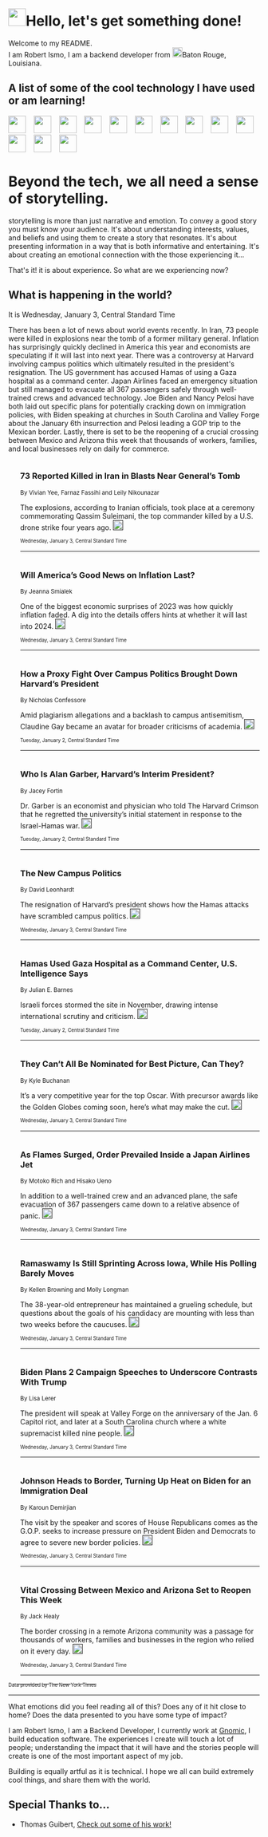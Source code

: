 <h1><img src="https://emojis.slackmojis.com/emojis/images/1643514375/3493/hot-coffee.gif?1643514375" width="35"/>Hello, let's get something done!</h1>

<p>Welcome to my README.<br/>
I am Robert Ismo, I am a backend developer from <img src="https://emojis.slackmojis.com/emojis/images/1638395689/50435/moulin_rouge.png?1638395689" width="20"/>Baton Rouge, Louisiana.</p>
<h2>A list of some of the cool technology I have used or am learning!</h2>
<p>
<img src="https://emojis.slackmojis.com/emojis/images/1643516091/21142/meow_bongotap.gif?1643516091" width="35" alt="">
<img src="https://img.shields.io/badge/Favorite%20Frontend%20Framework-SvelteKit-f83903" alt="">
<img src="https://img.shields.io/badge/Second%20Favorite-Vue-40b581" alt="">
<img src="https://img.shields.io/badge/Most%20Used%20Runtime-Nodejs-78b061" alt="">
<img src="https://emojis.slackmojis.com/emojis/images/1643517416/34482/fire.gif?1643517416" width="35" alt="">
<img src="https://img.shields.io/badge/Javascript%20But%20Better-Typescript-0078ca" alt="">
<img src="https://img.shields.io/badge/Favorite%20Language-Elixir-3e244d" alt="">
<img src="https://img.shields.io/badge/Containerize%20Everything-Docker-6ac9ef" alt="">
<img src="https://emojis.slackmojis.com/emojis/images/1643514596/5999/meow_party.gif?1643514596" width="35" alt="">
<img src="https://img.shields.io/badge/API%20Love%20Language-Graphql-de32a5" alt="">
<img src="https://img.shields.io/badge/Our%20Favorite%20Version%20Controller-Git-e94f33" alt="">
<img src="https://img.shields.io/badge/Favorite%20Database-Redis-d42d1d" alt="">
<img src="https://emojis.slackmojis.com/emojis/images/1643514559/5584/deployparrot.gif?1643514559" width="35" alt="">
<img src="https://img.shields.io/badge/Container%20Interstate-RabbitMQ-f66200" alt="">
<img src="https://img.shields.io/badge/Gotta%20Learn-Kubernetes-316adf" alt="">
<img src="https://img.shields.io/badge/Really%20Mature%20Now-WASM-654fef" alt="">
<img src="https://emojis.slackmojis.com/emojis/images/1666642497/61942/dance_vibe.gif?1666642497" width="35" alt="">
<img src="https://img.shields.io/badge/For%20My%20M1-ARM64-657d96" alt="">
<img src="https://img.shields.io/badge/Loving%20This%20So%20Much-TailwindCSS-17bcb5" alt="">
<img src="https://img.shields.io/badge/Cool%20Build%20Tool-Vite-f9cb24" alt="">
<img src="https://emojis.slackmojis.com/emojis/images/1669231376/62819/working-on-it.gif?1669231376" width="35" alt="">
<img src="https://img.shields.io/badge/Fun%20and%20Easy%20Database-MongoDB-5f8c49" alt="">
<img src="https://img.shields.io/badge/JS%20Life%20Support-NPM-c73737" alt="">
<img src="https://img.shields.io/badge/I%20Liked%20It-DynamoDB-0073b9" alt="">
<img src="https://emojis.slackmojis.com/emojis/images/1643514045/46/question.gif?1643514045" width="35" alt="">
<img src="https://img.shields.io/badge/cool-React-60d6f9" alt="">
<img src="https://img.shields.io/badge/Future%20Big%20Project-Lambda-f37e00" alt="">
<img src="https://img.shields.io/badge/NPM%20But%20Better-PNPM-f1aa07" alt="">
<img src="https://emojis.slackmojis.com/emojis/images/1643514943/9662/fbwow.gif?1643514943" width="35" alt="">
<img src="https://img.shields.io/badge/First%20Language-C-662079" alt="">
<img src="https://img.shields.io/badge/Where%20I%20Deploy%20Frontend-Vercel-000000" alt="">
<img src="https://img.shields.io/badge/Who%20Does%20not%20Want%20an%20App-Swift-f9492a" alt="">
<img src="https://emojis.slackmojis.com/emojis/images/1643514058/151/javascript.png?1643514058" width="35" alt="">
<img src="https://img.shields.io/badge/cool-Python-fbd542" alt="">
<img src="https://img.shields.io/badge/Favorite%20Something-Stripe-656cdc" alt="">
<img src="https://img.shields.io/badge/Of%20Course-HTML5-ed6327" alt="">
<img src="https://emojis.slackmojis.com/emojis/images/1660415405/60731/bomb.gif?1660415405" width="35" alt="">
<img src="https://img.shields.io/badge/hate-CSS-2964ec" alt="">
<img src="https://img.shields.io/badge/Learning-CircleCI-141215" alt="">
<img src="https://img.shields.io/badge/Learning-Rust-fbbb3b" alt="">
<img src="https://emojis.slackmojis.com/emojis/images/1660415397/60712/writing-hand.gif?1660415397" width="35" alt="">
<img src="https://img.shields.io/badge/Dev%20Browser%20of%20Choice-Firefox-cc4e26" alt="">
<img src="https://img.shields.io/badge/Recoverying%20From%20Windows-UNIX-1781e3" alt="">
<img src="https://img.shields.io/badge/LOVE-LogSeq-90c1c2" alt="">
<img src="https://emojis.slackmojis.com/emojis/images/1643514066/223/kirby.gif?1643514066" width="35" alt="">
<img src="https://img.shields.io/badge/Daily%20Driver-MacOS-e6e6e8" alt="">
<img src="https://img.shields.io/badge/Git%20Server-Github-000000" alt="">
<img src="https://img.shields.io/badge/enjoyable-EC2-f17428" alt="">
<img src="https://emojis.slackmojis.com/emojis/images/1643514239/2069/excited.gif?1643514239" width="35" alt="">
</p>
<h1>Beyond the tech, we all need a sense of storytelling.</h1>
<p>storytelling is more than just narrative and emotion. To convey a good story you must know your audience. It's about understanding interests, values, and beliefs and using them to create a story that resonates. It's about presenting information in a way that is both informative and entertaining. It's about creating an emotional connection with the those experiencing it...</p>
<p>That's it! it is about experience. So what are we experiencing now?</p>
<h2>What is happening in the world?</h2>
<p>It is Wednesday, January 3, Central Standard Time</p>
<p>
There has been a lot of news about world events recently. In Iran, 73 people were killed in explosions near the tomb of a former military general. Inflation has surprisingly quickly declined in America this year and economists are speculating if it will last into next year. There was a controversy at Harvard involving campus politics which ultimately resulted in the president&#39;s resignation. The US government has accused Hamas of using a Gaza hospital as a command center. Japan Airlines faced an emergency situation but still managed to evacuate all 367 passengers safely through well-trained crews and advanced technology. Joe Biden and Nancy Pelosi have both laid out specific plans for potentially cracking down on immigration policies, with Biden speaking at churches in South Carolina and Valley Forge about the January 6th insurrection and Pelosi leading a GOP trip to the Mexican border. Lastly, there is set to be the reopening of a crucial crossing between Mexico and Arizona this week that thousands of workers, families, and local businesses rely on daily for commerce.</p>
<ol>
<img src="https://img.shields.io/badge/-world-blue" alt="">
<h3>73 Reported Killed in Iran in Blasts Near General’s Tomb</h3>
<sub>By Vivian Yee, Farnaz Fassihi and Leily Nikounazar</sub>
<p>The explosions, according to Iranian officials, took place at a ceremony commemorating Qassim Suleimani, the top commander killed by a U.S. drone strike four years ago.  <a href=""><img src="https://developer.nytimes.com/files/poweredby_nytimes_30b.png?v=1583354208352" height="20"></a></p>
<sub><sub>Wednesday, January 3, Central Standard Time</sub></sub>
<hr/>
<img src="https://img.shields.io/badge/-business-blue" alt="">
<h3>Will America’s Good News on Inflation Last?</h3>
<sub>By Jeanna Smialek</sub>
<p>One of the biggest economic surprises of 2023 was how quickly inflation faded. A dig into the details offers hints at whether it will last into 2024.  <a href=""><img src="https://developer.nytimes.com/files/poweredby_nytimes_30b.png?v=1583354208352" height="20"></a></p>
<sub><sub>Wednesday, January 3, Central Standard Time</sub></sub>
<hr/>
<img src="https://img.shields.io/badge/-us-blue" alt="">
<h3>How a Proxy Fight Over Campus Politics Brought Down Harvard’s President</h3>
<sub>By Nicholas Confessore</sub>
<p>Amid plagiarism allegations and a backlash to campus antisemitism, Claudine Gay became an avatar for broader criticisms of academia.  <a href=""><img src="https://developer.nytimes.com/files/poweredby_nytimes_30b.png?v=1583354208352" height="20"></a></p>
<sub><sub>Tuesday, January 2, Central Standard Time</sub></sub>
<hr/>
<img src="https://img.shields.io/badge/-us-blue" alt="">
<h3>Who Is Alan Garber, Harvard’s Interim President?</h3>
<sub>By Jacey Fortin</sub>
<p>Dr. Garber is an economist and physician who told The Harvard Crimson that he regretted the university’s initial statement in response to the Israel-Hamas war.  <a href=""><img src="https://developer.nytimes.com/files/poweredby_nytimes_30b.png?v=1583354208352" height="20"></a></p>
<sub><sub>Tuesday, January 2, Central Standard Time</sub></sub>
<hr/>
<img src="https://img.shields.io/badge/-briefing-blue" alt="">
<h3>The New Campus Politics</h3>
<sub>By David Leonhardt</sub>
<p>The resignation of Harvard’s president shows how the Hamas attacks have scrambled campus politics.  <a href=""><img src="https://developer.nytimes.com/files/poweredby_nytimes_30b.png?v=1583354208352" height="20"></a></p>
<sub><sub>Wednesday, January 3, Central Standard Time</sub></sub>
<hr/>
<img src="https://img.shields.io/badge/-us-blue" alt="">
<h3>Hamas Used Gaza Hospital as a Command Center, U.S. Intelligence Says</h3>
<sub>By Julian E. Barnes</sub>
<p>Israeli forces stormed the site in November, drawing intense international scrutiny and criticism.  <a href=""><img src="https://developer.nytimes.com/files/poweredby_nytimes_30b.png?v=1583354208352" height="20"></a></p>
<sub><sub>Tuesday, January 2, Central Standard Time</sub></sub>
<hr/>
<img src="https://img.shields.io/badge/-movies-blue" alt="">
<h3>They Can’t All Be Nominated for Best Picture, Can They?</h3>
<sub>By Kyle Buchanan</sub>
<p>It’s a very competitive year for the top Oscar. With precursor awards like the Golden Globes coming soon, here’s what may make the cut.  <a href=""><img src="https://developer.nytimes.com/files/poweredby_nytimes_30b.png?v=1583354208352" height="20"></a></p>
<sub><sub>Wednesday, January 3, Central Standard Time</sub></sub>
<hr/>
<img src="https://img.shields.io/badge/-world-blue" alt="">
<h3>As Flames Surged, Order Prevailed Inside a Japan Airlines Jet</h3>
<sub>By Motoko Rich and Hisako Ueno</sub>
<p>In addition to a well-trained crew and an advanced plane, the safe evacuation of 367 passengers came down to a relative absence of panic.  <a href=""><img src="https://developer.nytimes.com/files/poweredby_nytimes_30b.png?v=1583354208352" height="20"></a></p>
<sub><sub>Wednesday, January 3, Central Standard Time</sub></sub>
<hr/>
<img src="https://img.shields.io/badge/-us-blue" alt="">
<h3>Ramaswamy Is Still Sprinting Across Iowa, While His Polling Barely Moves</h3>
<sub>By Kellen Browning and Molly Longman</sub>
<p>The 38-year-old entrepreneur has maintained a grueling schedule, but questions about the goals of his candidacy are mounting with less than two weeks before the caucuses.  <a href=""><img src="https://developer.nytimes.com/files/poweredby_nytimes_30b.png?v=1583354208352" height="20"></a></p>
<sub><sub>Wednesday, January 3, Central Standard Time</sub></sub>
<hr/>
<img src="https://img.shields.io/badge/-us-blue" alt="">
<h3>Biden Plans 2 Campaign Speeches to Underscore Contrasts With Trump</h3>
<sub>By Lisa Lerer</sub>
<p>The president will speak at Valley Forge on the anniversary of the Jan. 6 Capitol riot, and later at a South Carolina church where a white supremacist killed nine people.  <a href=""><img src="https://developer.nytimes.com/files/poweredby_nytimes_30b.png?v=1583354208352" height="20"></a></p>
<sub><sub>Wednesday, January 3, Central Standard Time</sub></sub>
<hr/>
<img src="https://img.shields.io/badge/-us-blue" alt="">
<h3>Johnson Heads to Border, Turning Up Heat on Biden for an Immigration Deal</h3>
<sub>By Karoun Demirjian</sub>
<p>The visit by the speaker and scores of House Republicans comes as the G.O.P. seeks to increase pressure on President Biden and Democrats to agree to severe new border policies.  <a href=""><img src="https://developer.nytimes.com/files/poweredby_nytimes_30b.png?v=1583354208352" height="20"></a></p>
<sub><sub>Wednesday, January 3, Central Standard Time</sub></sub>
<hr/>
<img src="https://img.shields.io/badge/-us-blue" alt="">
<h3>Vital Crossing Between Mexico and Arizona Set to Reopen This Week</h3>
<sub>By Jack Healy</sub>
<p>The border crossing in a remote Arizona community was a passage for thousands of workers, families and businesses in the region who relied on it every day.  <a href=""><img src="https://developer.nytimes.com/files/poweredby_nytimes_30b.png?v=1583354208352" height="20"></a></p>
<sub><sub>Wednesday, January 3, Central Standard Time</sub></sub>
<hr/>
</ol>
<a href="https://developer.nytimes.com"><sub><sub>Data provided by The New York Times</sub></sub></a>
<hr/>
<p>What emotions did you feel reading all of this? Does any of it hit close to home? Does the data presented to you have some type of impact?</p>
<p>I am Robert Ismo, I am a Backend Developer, I currently work at <a href="https://gnomic.education/">Gnomic</a>, I build education software. The experiences I create will touch a lot of people; understanding the impact that it will have and the stories people will create is one of the most important aspect of my job.</p>
<p>Building is equally artful as it is technical. I hope we all can build extremely cool things, and share them with the world.</p>
<h2>Special Thanks to...</h2>
<ul>
<li>Thomas Guibert, <a href="https://github.com/thmsgbrt/thmsgbrt">Check out some of his work!</a></li>
</ul>